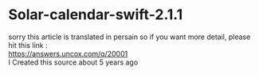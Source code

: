 # Solar-calendar-swift-2.1.1 <br />
 sorry this article is translated in persain so if you want more detail, please hit this link :<br /> https://answers.uncox.com/q/20001 <br />
 I Created this source about 5 years ago <br />
